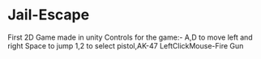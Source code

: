 # Jail-Escape
 First 2D Game made in unity
 Controls for the game:-
 A,D to move left and right
 Space to jump
 1,2 to select pistol,AK-47
 LeftClickMouse-Fire Gun